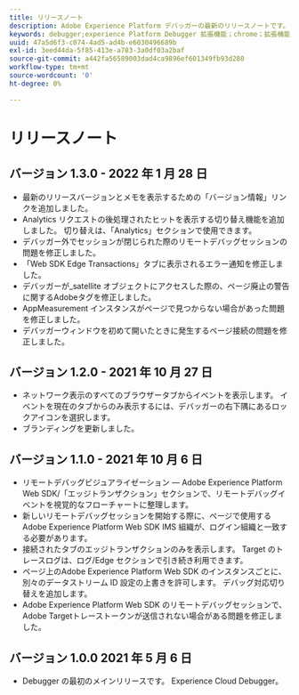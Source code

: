 ```yaml
---
title: リリースノート
description: Adobe Experience Platform デバッガーの最新のリリースノートです。
keywords: debugger;experience Platform Debugger 拡張機能；chrome；拡張機能；リリースノート
uuid: 47a5d6f3-c074-4ad5-ad4b-e6030496689b
exl-id: 3eed44da-5f85-413e-a783-3a0df03a2baf
source-git-commit: a442fa56589003dad4ca9896ef601349fb93d280
workflow-type: tm+mt
source-wordcount: '0'
ht-degree: 0%

---
```


# リリースノート

## バージョン 1.3.0 - 2022 年 1 月 28 日

* 最新のリリースバージョンとメモを表示するための「バージョン情報」リンクを追加しました。
* Analytics リクエストの後処理されたヒットを表示する切り替え機能を追加しました。 切り替えは、「Analytics」セクションで使用できます。
* デバッガー外でセッションが閉じられた際のリモートデバッグセッションの問題を修正しました。
* 「Web SDK Edge Transactions」タブに表示されるエラー通知を修正しました。
* デバッガーが_satellite オブジェクトにアクセスした際の、ページ廃止の警告に関するAdobeタグを修正しました。
* AppMeasurement インスタンスがページで見つからない場合があった問題を修正しました。
* デバッガーウィンドウを初めて開いたときに発生するページ接続の問題を修正しました。

## バージョン 1.2.0 - 2021 年 10 月 27 日

* ネットワーク表示のすべてのブラウザータブからイベントを表示します。 イベントを現在のタブからのみ表示するには、デバッガーの右下隅にあるロックアイコンを選択します。
* ブランディングを更新しました。

## バージョン 1.1.0 - 2021 年 10 月 6 日

* リモートデバッグビジュアライゼーション — Adobe Experience Platform Web SDK/「エッジトランザクション」セクションで、リモートデバッグイベントを視覚的なフローチャートに整理します。
* 新しいリモートデバッグセッションを開始する際に、ページで使用するAdobe Experience Platform Web SDK IMS 組織が、ログイン組織と一致する必要があります。
* 接続されたタブのエッジトランザクションのみを表示します。 Target のトレースログは、ログ/Edge セクションで引き続き利用できます。
* ページ上のAdobe Experience Platform Web SDK のインスタンスごとに、別々のデータストリーム ID 設定の上書きを許可します。 デバッグ対応切り替えを追加します。
* Adobe Experience Platform Web SDK のリモートデバッグセッションで、Adobe Targetトレーストークンが送信されない場合がある問題を修正しました。

## バージョン 1.0.0 2021 年 5 月 6 日

* Debugger の最初のメインリリースです。 Experience Cloud Debugger。
